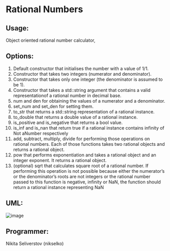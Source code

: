 # Rational Numbers

## Usage:
Object oriented rational number calculator,

## Options: 
1) Default constructor that initialises the number with a value of 1/1.
2) Constructor that takes two integers (numerator and denominator).
3) Constructor that takes only one integer (the denominator is assumed to be 1).
4) Constructor that takes a std::string argument that contains a valid representationof a rational number in decimal base.
5) num and den for obtaining the values of a numerator and a denominator.
6) set_num and set_den for setting them.
7) to_str that returns a std::string representation of a rational instance.
8) to_double that returns a double value of a rational instance.
9) is_positive and is_negative that returns a bool value.
10) is_inf and is_nan that return true if a rational instance contains infinity of Not aNumber respectively
11) add, subtract, multiply, divide for performing those operations on rational numbers. Each of those functions takes two rational objects and returns a rational object.
12) pow that performs exponentiation and takes a rational object and an integer exponent. It returns a rational object.
13) (optional) sqrt that calculates square root of a rational number. If performing this operation is not possible because either the numerator’s or the denominator’s roots are not integers or the rational number passed to this function is negative, infinity or NaN, the function should return a rational instance representing NaN

## UML: 
![image](https://github.com/nikselko/rational-numbers-calc/assets/46798613/e06cdae0-0999-4f17-a3d9-c293c4559d90)

## Programmer: 
Nikita Seliverstov (nikselko)
